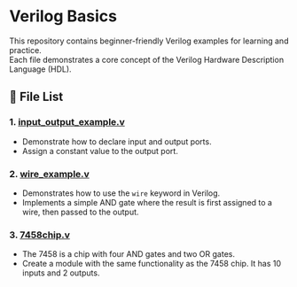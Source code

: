 # Verilog Basics

This repository contains beginner-friendly Verilog examples for learning and practice.  
Each file demonstrates a core concept of the Verilog Hardware Description Language (HDL).

## 📁 File List

### 1. [input_output_example.v](https://github.com/Kumar24Gaurav/Verilog_basics/blob/main/input_output_demo.v)
- Demonstrate how to declare input and output ports.
- Assign a constant value to the output port.

### 2. [wire_example.v](https://github.com/Kumar24Gaurav/Verilog_basics/blob/main/wire_example_demo.v)
- Demonstrates how to use the `wire` keyword in Verilog.
- Implements a simple AND gate where the result is first assigned to a wire, then passed to the output.

### 3. [7458chip.v](https://github.com/Kumar24Gaurav/Verilog_basics/blob/main/7458chip.v)
- The 7458 is a chip with four AND gates and two OR gates.
- Create a module with the same functionality as the 7458 chip. It has 10 inputs and 2 outputs.
